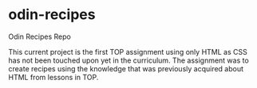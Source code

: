 # odin-recipes
Odin Recipes Repo

This current project is the first TOP assignment using only HTML as CSS has not been touched upon yet in the curriculum. The assignment was to create recipes using the knowledge that was previously acquired about HTML from lessons in TOP.